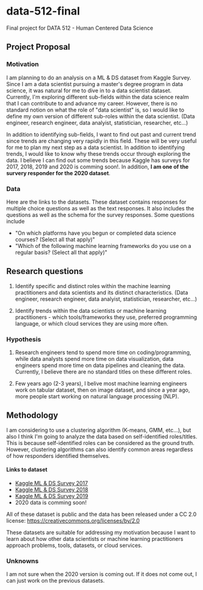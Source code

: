 # data-512-final
Final project for DATA 512 - Human Centered Data Science


## Project Proposal

### Motivation
I am planning to do an analysis on a ML & DS dataset from Kaggle Survey. Since I am a data scientist pursuing a master's degree program in data science, it was natural for me to dive in to a data scientist dataset. Currently, I'm exploring different sub-fields within the data science realm that I can contribute to and advance my career. However, there is no standard notion on what the role of "data scientist" is, so I would like to define my own version of different sub-roles within the data scientist. (Data engineer, research engineer, data analyist, statistician, researcher, etc...)

In addition to identifying sub-fields, I want to find out past and current trend since trends are changing very rapidly in this field. These will be very useful for me to plan my next step as a data scientist. In addition to identifying trends, I would like to know why these trends occur through exploring the data. I believe I can find out some trends because Kaggle has surveys for 2017, 2018, 2019 and 2020 is comming soon!. In addition, **I am one of the survery responder for the 2020 dataset**.

### Data
Here are the links to the datasets. 
These dataset contains responses for multiple choice questions as well as the text responses.
It also includes the questions as well as the schema for the survey responses. Some questions include 
- "On which platforms have you begun or completed data science courses? (Select all that apply)"
- "Which of the following machine learning frameworks do you use on a regular basis? (Select all that apply)"

## Research questions
1. Identify specific and distinct roles within the machine learning practitioners and data scientists and its distinct characteristics.
(Data engineer, research engineer, data analyist, statistician, researcher, etc...)

2. Identify trends within the data scientists or machine learning practitioners - which tools/frameworks they use, preferred programming language, or which cloud services they are using more often.


### Hypothesis
1. Research engineers tend to spend more time on coding/programming, while data analysts spend more time on data visualization, data engineers spend more time on data pipelines and cleaning the data. Currently, I believe there are no standard titles on these different roles.

2. Few years ago (2-3 years), I belive most machine learning engineers work on tabular dataset, then on image dataset, and since a year ago, more people start working on natural language processing (NLP).

## Methodology
I am considering to use a clustering algorithm (K-means, GMM, etc...), but also I think I'm going to analyze the data based on self-identified roles/titles. This is because self-identified roles can be considered as the ground truth. However, clustering algorithms can also identify common areas regardless of how responders identified themselves.

#### Links to dataset
- [Kaggle ML & DS Survey 2017](https://www.kaggle.com/kaggle/kaggle-survey-2017)
- [Kaggle ML & DS Survey 2018](https://www.kaggle.com/kaggle/kaggle-survey-2018)
- [Kaggle ML & DS Survey 2019](https://www.kaggle.com/c/kaggle-survey-2019/data)
- 2020 data is comming soon!

All of these dataset is public and the data has been released under a CC 2.0 license: https://creativecommons.org/licenses/by/2.0

These datasets are suitable for addressing my motivation because I want to learn about how other data scientists or machine learning practitioners approach problems, tools, datasets, or cloud services. 


### Unknowns
I am not sure when the 2020 version is coming out. If it does not come out, I can just work on the previous datasets. 




